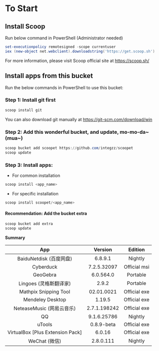 # To Start

## Install Scoop

Run below command in PowerShell (Administrator needed)

``` powershell
set-executionpolicy remotesigned -scope currentuser
iex (new-object net.webclient).downloadstring('https://get.scoop.sh')
```

For more information, please visit Scoop official site at https://scoop.sh/

## Install apps from this bucket

Run the below commands in PowerShell to use this bucket:

### Step 1: Install git first

```powershell
scoop install git
```

You can also download git manually at https://git-scm.com/download/win

### Step 2: Add this wonderful bucket, and update, mo-mo-da~ (mua~)

```powershell
scoop bucket add scoopet https://github.com/integzz/scoopet
scoop update
```

###  Step 3: Install apps:

- For common installation

``` powershell
scoop install <app_name>
```

- For specific installation

```powershell
scoop install scoopet/<app_name>
```

#### Recommendation: Add the bucket extra

``` powershell
scoop bucket add extra
scoop update
```


**Summary**

|               App                |   Version    |   Edition    |
| :------------------------------: | :----------: | :----------: |
|     BaiduNetdisk  (百度网盘)     |   6.8.9.1    |   Nightly    |
|            Cyberduck             | 7.2.5.32097  | Official msi |
|             GeoGebra             |  6.0.564.0   |   Portable   |
|      Lingoes (灵格斯翻译家)      |    2.9.2     |   Portable   |
|      Mathpix Snipping Tool       |  02.01.0021  | Official exe |
|         Mendeley Desktop         |    1.19.5    | Official exe |
|    NeteaseMusic  (网易云音乐)    | 2.7.1.198242 | Official exe |
|                QQ                | 9.1.6.25786  |   Nightly    |
|              uTools              |  0.8.9-beta  | Official exe |
| VirtualBox [Plus Extension Pack] |    6.0.16    | Official exe |
|          WeChat  (微信)          |  2.8.0.111   |   Nightly    |

